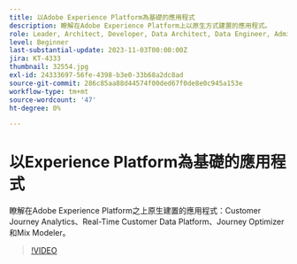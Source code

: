 ```yaml
---
title: 以Adobe Experience Platform為基礎的應用程式
description: 瞭解在Adobe Experience Platform上以原生方式建置的應用程式。
role: Leader, Architect, Developer, Data Architect, Data Engineer, Admin, User
level: Beginner
last-substantial-update: 2023-11-03T00:00:00Z
jira: KT-4333
thumbnail: 32554.jpg
exl-id: 24333697-56fe-4398-b3e0-33b68a2dc8ad
source-git-commit: 286c85aa88d44574f00ded67f0de8e0c945a153e
workflow-type: tm+mt
source-wordcount: '47'
ht-degree: 0%

---
```


# 以Experience Platform為基礎的應用程式

瞭解在Adobe Experience Platform之上原生建置的應用程式：Customer Journey Analytics、Real-Time Customer Data Platform、Journey Optimizer和Mix Modeler。

>[!VIDEO](https://video.tv.adobe.com/v/32554?learn=on&enablevpops)

